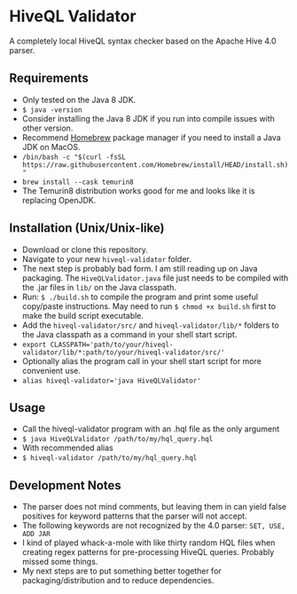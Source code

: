 # HiveQL Validator
A completely local HiveQL syntax checker based on the Apache Hive 4.0 parser.

## Requirements
- Only tested on the Java 8 JDK.
- ```$ java -version```
- Consider installing the Java 8 JDK if you run into compile issues with other version.
- Recommend [Homebrew](https://brew.sh/) package manager if you need to install a Java JDK on MacOS.
- ```/bin/bash -c "$(curl -fsSL https://raw.githubusercontent.com/Homebrew/install/HEAD/install.sh)"```
- ```brew install --cask temurin8```
- The Temurin8 distribution works good for me and looks like it is replacing OpenJDK.

## Installation (Unix/Unix-like)
- Download or clone this repository.
- Navigate to your new ```hiveql-validator``` folder.
- The next step is probably bad form. I am still reading up on Java packaging. The ```HiveQLValidator.java``` file just needs to be compiled with the .jar files in ```lib/``` on the Java classpath.
- Run: ```$ ./build.sh``` to compile the program and print some useful copy/paste instructions. May need to run ```$ chmod +x build.sh``` first to make the build script executable.
- Add the ```hiveql-validator/src/``` and ```hiveql-validator/lib/*``` folders to the Java classpath as a command in your shell start script.
- ```export CLASSPATH='path/to/your/hiveql-validator/lib/*:path/to/your/hiveql-validator/src/'```
- Optionally alias the program call in your shell start script for more convenient use.
- ```alias hiveql-validator='java HiveQLValidator'```

## Usage
- Call the hiveql-validator program with an .hql file as the only argument
- ```$ java HiveQLValidator /path/to/my/hql_query.hql```
- With recommended alias
- ```$ hiveql-validator /path/to/my/hql_query.hql```

## Development Notes
- The parser does not mind comments, but leaving them in can yield false positives for keyword patterns that the parser will not accept.
- The following keywords are not recognized by the 4.0 parser: ```SET, USE, ADD JAR```
- I kind of played whack-a-mole with like thirty random HQL files when creating regex patterns for pre-processing HiveQL queries. Probably missed some things.
- My next steps are to put something better together for packaging/distribution and to reduce dependencies.
